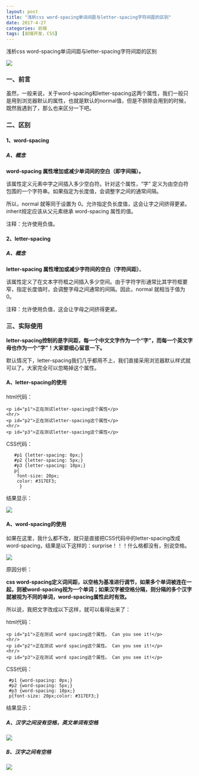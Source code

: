 ```yaml
---
layout: post
title: "浅析css word-spacing单词间距与letter-spacing字符间距的区别"
date: 2017-4-27
categories: 前端
tags: [前端开发，CSS]
---
```


浅析css word-spacing单词间距与letter-spacing字符间距的区别

![](http://oq2sjn05e.bkt.clouddn.com/2017-4-27-FEW-word_spacing%20and%20letter_spacing.jpg)

<!-- more -->

### 一、前言

虽然，一般来说，关于word-spacing和letter-spacing这两个属性，我们一般只是用到浏览器默认的属性，也就是默认的normal值，但是不排除会用到的时候，既然我遇到了，那么也来区分一下吧。

### 二、区别

#### 1、word-spacing

##### A、概念

**word-spacing 属性增加或减少单词间的空白（即字间隔）。**

该属性定义元素中字之间插入多少空白符。针对这个属性，“字” 定义为由空白符包围的一个字符串。如果指定为长度值，会调整字之间的通常间隔。

所以，normal 就等同于设置为 0。允许指定负长度值，这会让字之间挤得更紧。inherit规定应该从父元素继承 word-spacing 属性的值。

注释：允许使用负值。

#### 2、letter-spacing

##### A、概念

**letter-spacing 属性增加或减少字符间的空白（字符间距）**。

该属性定义了在文本字符框之间插入多少空间。由于字符字形通常比其字符框要窄，指定长度值时，会调整字母之间通常的间隔。因此，normal 就相当于值为 0。

注释：允许使用负值，这会让字母之间挤得更紧。

### 三、实际使用

**letter-spacing控制的是字间距，每一个中文文字作为一个“字”，而每一个英文字母也作为一个“字”！大家要细心留意一下。**

默认情况下，letter-spacing我们几乎都用不上，我们直接采用浏览器默认样式就可以了。大家完全可以忽略掉这个属性。

#### A、letter-spacing的使用

html代码：   

    <p id="p1">正在测试letter-spacing这个属性</p>
    <hr/>
    <p id="p2">正在测试letter-spacing这个属性</p>
    <hr/>
    <p id="p3">正在测试letter-spacing这个属性</p>

CSS代码：

       #p1 {letter-spacing: 0px;}
       #p2 {letter-spacing: 5px;}
	   #p3 {letter-spacing: 10px;}
   	   p{
        font-size: 20px;
        color: #317EF3;
         }

结果显示：

![](http://oq2sjn05e.bkt.clouddn.com/2017-4-27-FEW-word_spacing%20and%20letter_spacing-1.png)

#### A、word-spacing的使用

如果在这里，我什么都不改，就只是直接把CSS代码中的letter-spacing改成word-spacing，结果是以下这样的：surprise！！！什么格都没有，别说空格。

![](http://oq2sjn05e.bkt.clouddn.com/2017-4-27-FEW-word_spacing%20and%20letter_spacing-2.png)

原因分析：

**css word-spacing定义词间距，以空格为基准进行调节，如果多个单词被连在一起，则被word-spacing视为一个单词；如果汉字被空格分隔，则分隔的多个汉字就被视为不同的单词，word-spacing属性此时有效。**

所以说，我把文字改成以下这样，就可以看得出来了：

html代码：   

    <p id="p1">正在测试 word spacing这个属性。 Can you see it!</p>
    <hr/>
    <p id="p2">正在测试 word spacing这个属性。 Can you see it!</p>
    <hr/>
    <p id="p3">正在测试 word spacing这个属性。 Can you see it!</p>

CSS代码：

     #p1 {word-spacing: 0px;}
     #p2 {word-spacing: 5px;}
	 #p3 {word-spacing: 10px;}
	 p{font-size: 20px;color: #317EF3;}

结果显示：

##### A、汉字之间没有空格，英文单词有空格

![](http://oq2sjn05e.bkt.clouddn.com/2017-4-27-FEW-word_spacing%20and%20letter_spacing-3.png)

##### B、汉字之间有空格

![](http://oq2sjn05e.bkt.clouddn.com/2017-4-27-FEW-word_spacing%20and%20letter_spacing-4.png)